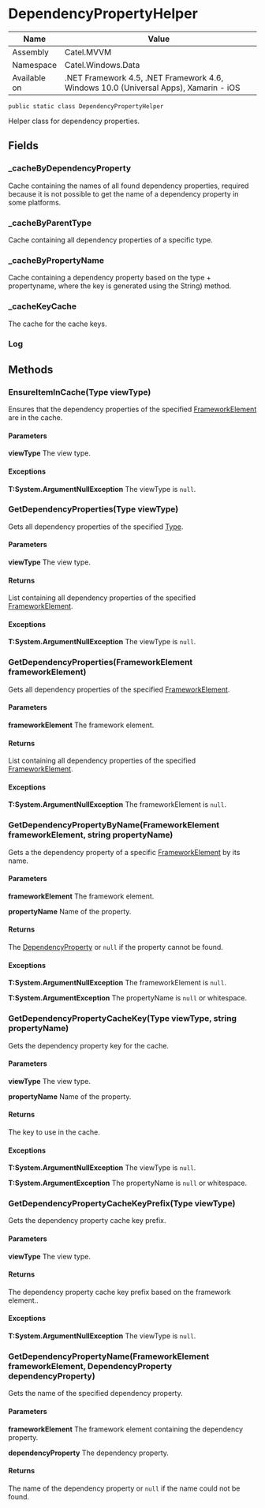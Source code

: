 

# DependencyPropertyHelper

Name|Value
---|---
Assembly|Catel.MVVM
Namespace|Catel.Windows.Data
Available on|.NET Framework 4.5, .NET Framework 4.6, Windows 10.0 (Universal Apps), Xamarin - iOS

```
public static class DependencyPropertyHelper
```

Helper class for dependency properties.



## Fields

### _cacheByDependencyProperty

Cache containing the names of all found dependency properties, required because it is not possible to get the name of a 
    dependency property in some platforms.



### _cacheByParentType

Cache containing all dependency properties of a specific type.



### _cacheByPropertyName

Cache containing a dependency property based on the type + propertyname, where the key is generated using the
    String) method.



### _cacheKeyCache

The cache for the cache keys.



### Log

## Methods

### EnsureItemInCache(Type viewType)

Ensures that the dependency properties of the specified [FrameworkElement](#) are in the cache.

#### Parameters

**viewType**
The view type.

#### Exceptions

**T:System.ArgumentNullException**
The viewType is ```null```.



### GetDependencyProperties(Type viewType)

Gets all dependency properties of the specified [Type](#).

#### Parameters

**viewType**
The view type.

#### Returns

List containing all dependency properties of the specified [FrameworkElement](#).

#### Exceptions

**T:System.ArgumentNullException**
The viewType is ```null```.



### GetDependencyProperties(FrameworkElement frameworkElement)

Gets all dependency properties of the specified [FrameworkElement](#).

#### Parameters

**frameworkElement**
The framework element.

#### Returns

List containing all dependency properties of the specified [FrameworkElement](#).

#### Exceptions

**T:System.ArgumentNullException**
The frameworkElement is ```null```.



### GetDependencyPropertyByName(FrameworkElement frameworkElement, string propertyName)

Gets a the dependency property of a specific [FrameworkElement](#) by its name.

#### Parameters

**frameworkElement**
The framework element.

**propertyName**
Name of the property.

#### Returns

The [DependencyProperty](#) or ```null``` if the property cannot be found.

#### Exceptions

**T:System.ArgumentNullException**
The frameworkElement is ```null```.

**T:System.ArgumentException**
The propertyName is ```null``` or whitespace.



### GetDependencyPropertyCacheKey(Type viewType, string propertyName)

Gets the dependency property key for the cache.

#### Parameters

**viewType**
The view type.

**propertyName**
Name of the property.

#### Returns

The key to use in the cache.

#### Exceptions

**T:System.ArgumentNullException**
The viewType is ```null```.

**T:System.ArgumentException**
The propertyName is ```null``` or whitespace.



### GetDependencyPropertyCacheKeyPrefix(Type viewType)

Gets the dependency property cache key prefix.

#### Parameters

**viewType**
The view type.

#### Returns

The dependency property cache key prefix based on the framework element..

#### Exceptions

**T:System.ArgumentNullException**
The viewType is ```null```.



### GetDependencyPropertyName(FrameworkElement frameworkElement, DependencyProperty dependencyProperty)

Gets the name of the specified dependency property.

#### Parameters

**frameworkElement**
The framework element containing the dependency property.

**dependencyProperty**
The dependency property.

#### Returns

The name of the dependency property or ```null``` if the name could not be found.



